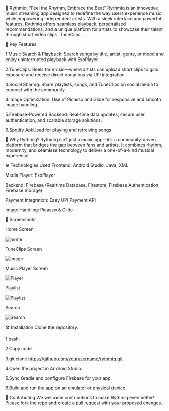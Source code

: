 🎵 Rythmiq: "Feel the Rhythm, Embrace the Beat"
Rythmiq is an innovative music streaming app designed to redefine the way users experience music while empowering independent artists. With a sleek interface and powerful features, Rythmiq offers seamless playback, personalized recommendations, and a unique platform for artists to showcase their talent through short video clips, TuneClips.

🔑 Key Features

1.Music Search & Playback: Search songs by title, artist, genre, or mood and enjoy uninterrupted playback with ExoPlayer.

2.TuneClips: Reels for music—where artists can upload short clips to gain exposure and receive direct donations via UPI integration.

3.Social Sharing: Share playlists, songs, and TuneClips on social media to connect with the community.

4.Image Optimization: Use of Picasso and Glide for responsive and smooth image handling.

5.Firebase-Powered Backend: Real-time data updates, secure user authentication, and scalable storage solutions.

6.Spotify Api:Used for playing and retreiving songs

🌟 Why Rythmiq?
Rythmiq isn’t just a music app—it’s a community-driven platform that bridges the gap between fans and artists. It combines rhythm, modernity, and seamless technology to deliver a one-of-a-kind musical experience.

⚙️ Technologies Used
Frontend: Android Studio, Java, XML

Media Player: ExoPlayer

Backend: Firebase (Realtime Database, Firestore, Firebase Authentication, Firebase Storage)

Payment Integration: Easy UPI Payment API

Image Handling: Picasso & Glide

📱 Screenshots

Home Screen


![home](https://github.com/user-attachments/assets/f28e64c1-1d0b-4273-a364-17aa6c99ddcb)


TuneClips Screen


![image](https://github.com/user-attachments/assets/45796c39-26f1-4bf1-bc5f-2a517a136dde)


Music Player Screen


![Player](https://github.com/user-attachments/assets/230d7e9f-24a4-4492-8e9b-65238f30bd69)


Playlist


![Playlist](https://github.com/user-attachments/assets/5b81e50d-809d-42e1-9568-0b0e597468f9)

Search


![Search](https://github.com/user-attachments/assets/c405af0a-1ceb-44ba-a12b-bcba4717272e)


🛠️ Installation
Clone the repository:

1.bash

2.Copy code

3.git clone https://github.com/yourusername/rythmiq.git  

4.Open the project in Android Studio.

5.Sync Gradle and configure Firebase for your app.

6.Build and run the app on an emulator or physical device.

🤝 Contributing
We welcome contributions to make Rythmiq even better! Please fork the repo and create a pull request with your proposed changes.

